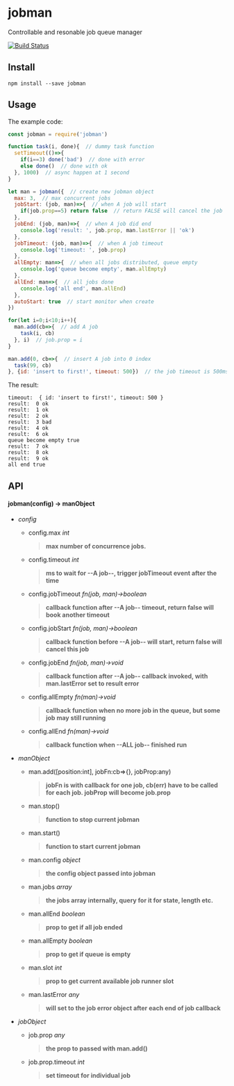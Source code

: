 # jobman
Controllable and resonable job queue manager

[![Build Status](https://travis-ci.org/futurist/jobman.svg?branch=master)](https://travis-ci.org/futurist/jobman)

## Install

```
npm install --save jobman
```

## Usage

The example code:

```javascript
const jobman = require('jobman')

function task(i, done){  // dummy task function
  setTimeout(()=>{
    if(i==3) done('bad')  // done with error
    else done()  // done with ok
  }, 1000)  // async happen at 1 second
}

let man = jobman({  // create new jobman object
  max: 3,  // max concurrent jobs
  jobStart: (job, man)=>{  // when A job will start
    if(job.prop==5) return false  // return FALSE will cancel the job
  },
  jobEnd: (job, man)=>{  // when A job did end
    console.log('result: ', job.prop, man.lastError || 'ok')
  },
  jobTimeout: (job, man)=>{  // when A job timeout
    console.log('timeout: ', job.prop)
  },
  allEmpty: man=>{  // when all jobs distributed, queue empty
    console.log('queue become empty', man.allEmpty)
  },
  allEnd: man=>{  // all jobs done
    console.log('all end', man.allEnd)
  },
  autoStart: true  // start monitor when create
})

for(let i=0;i<10;i++){
  man.add(cb=>{  // add A job
    task(i, cb)
  }, i)  // job.prop = i
}

man.add(0, cb=>{  // insert A job into 0 index
  task(99, cb)
}, {id: 'insert to first!', timeout: 500})  // the job timeout is 500ms
```

The result:

```
timeout:  { id: 'insert to first!', timeout: 500 }
result:  0 ok
result:  1 ok
result:  2 ok
result:  3 bad
result:  4 ok
result:  6 ok
queue become empty true
result:  7 ok
result:  8 ok
result:  9 ok
all end true
```

## API

#### jobman(config) -> manObject

- *config*
  - config.max *int*
    > **max number of concurrence jobs.**
  - config.timeout *int*
    > **ms to wait for --A job--, trigger jobTimeout event after the time**
  - config.jobTimeout *fn(job, man)->boolean*
    > **callback function after --A job-- timeout, return false will book another timeout**
  - config.jobStart *fn(job, man)->boolean*
    > **callback function before --A job-- will start, return false will cancel this job**
  - config.jobEnd *fn(job, man)->void*
    > **callback function after --A job-- callback invoked, with man.lastError set to result error**
  - config.allEmpty *fn(man)->void*
    > **callback function when no more job in the queue, but some job may still running**
  - config.allEnd *fn(man)->void*
    > **callback function when --ALL job-- finished run**

- *manObject*
  - man.add([position:int], jobFn:cb=>{}, jobProp:any)
    > **jobFn is with callback for one job, cb(err) have to be called for each job. jobProp will become job.prop**
  - man.stop()
    > **function to stop current jobman**
  - man.start()
    > **function to start current jobman**
  - man.config *object*
    > **the config object passed into jobman**
  - man.jobs *array*
    > **the jobs array internally, query for it for state, length etc.**
  - man.allEnd *boolean*
    > **prop to get if all job ended**
  - man.allEmpty *boolean*
    > **prop to get if queue is empty**
  - man.slot *int*
    > **prop to get current available job runner slot**
  - man.lastError *any*
    > **will set to the job error object after each end of job callback**

- *jobObject*
  - job.prop *any*
    > **the prop to passed with man.add()**
  - job.prop.timeout *int*
    > **set timeout for individual job**

